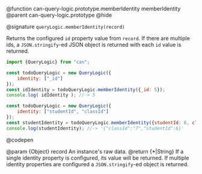 @function can-query-logic.prototype.memberIdentity memberIdentity
@parent can-query-logic.prototype
@hide

@signature `queryLogic.memberIdentity(record)`

  Returns the configured `id` property value from `record`.  If there are
  multiple ids, a `JSON.stringify`-ed JSON object is returned with each
  `id` value is returned.

  ```js
  import {QueryLogic} from "can";

  const todoQueryLogic = new QueryLogic({
      identity: ["_id"]
  });
  const idIdentity = todoQueryLogic.memberIdentity({_id: 5});
  console.log( idIdentity ); //-> 5

  const todoQueryLogic = new QueryLogic({
      identity: ["studentId", "classId"]
  });
  const studentIdentity = todoQueryLogic.memberIdentity({studentId: 6, classId: "7", foo: "bar"});
  console.log(studentIdentity); //-> '{"classId":"7","studentId":6}'
  ```
  @codepen

  @param  {Object} record An instance's raw data.
  @return {*|String} If a single identity property is configured, its value will be returned.
  If multiple identity properties are configured a `JSON.stringify`-ed object is returned.

